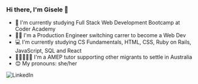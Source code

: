 ### Hi there, I'm Gisele 👋

- 🧠 I'm currently studying Full Stack Web Development Bootcamp at Coder Academy
- 💪🏾 I'm a Production Engineer switching carrer to become a Web Dev
- 💻 I'm currently studying CS Fundamentals, HTML, CSS, Ruby on Rails, JavaScript, SQL and React
- 👩🏿‍🤝‍👩🏽 I'm a AMEP tutor supporting other migrants to settle in Australia
- 😊 My pronouns: she/her

![LinkedIn](https://img.shields.io/badge/linkedin-%230077B5.svg?style=for-the-badge&logo=linkedin&logoColor=white)
<!--
**limagisele/limagisele** is a ✨ _special_ ✨ repository because its `README.md` (this file) appears on your GitHub profile.

Here are some ideas to get you started:

- 🔭 I’m currently working on ...
- 🌱 I’m currently learning ...
- 👯 I’m looking to collaborate on ...
- 🤔 I’m looking for help with ...
- 💬 Ask me about ...
- 📫 How to reach me: ...
- 😄 Pronouns: ...
- ⚡ Fun fact: ...
-->
